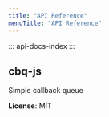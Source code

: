 ```yaml
---
title: "API Reference"
menuTitle: "API Reference"
---
```

::: api-docs-index
:::
<a id="module_cbq-js"></a>

## cbq-js
Simple callback queue

**License**: MIT  

